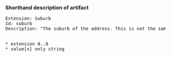 ### Shorthand description of artifact

<pre>
Extension: Suburb
Id: suburb
Description: "The suburb of the address. This is not the same as 'district' or 'state."


* extension 0..0
* value[x] only string
</pre>